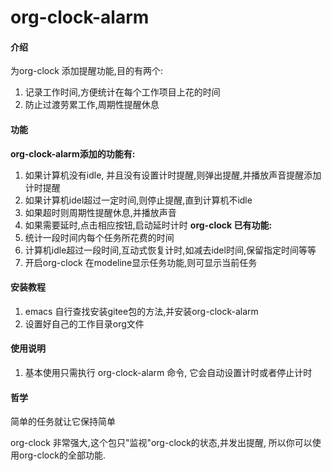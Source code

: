 # org-clock-alarm

#### 介绍
为org-clock 添加提醒功能,目的有两个:
1. 记录工作时间,方便统计在每个工作项目上花的时间
2. 防止过渡劳累工作,周期性提醒休息

#### 功能
**org-clock-alarm添加的功能有:**
1. 如果计算机没有idle, 并且没有设置计时提醒,则弹出提醒,并播放声音提醒添加计时提醒
2. 如果计算机idel超过一定时间,则停止提醒,直到计算机不idle
3. 如果超时则周期性提醒休息,并播放声音
4. 如果需要延时,点击相应按钮,启动延时计时
**org-clock 已有功能:**
5. 统计一段时间内每个任务所花费的时间
6. 计算机idle超过一段时间,互动式恢复计时,如减去idel时间,保留指定时间等等
7. 开启org-clock 在modeline显示任务功能,则可显示当前任务



#### 安装教程

1.  emacs 自行查找安装gitee包的方法,并安装org-clock-alarm
2.  设置好自己的工作目录org文件

#### 使用说明

1.  基本使用只需执行 org-clock-alarm 命令, 它会自动设置计时或者停止计时

#### 哲学
简单的任务就让它保持简单

org-clock 非常强大,这个包只"监视"org-clock的状态,并发出提醒, 所以你可以使用org-clock的全部功能.
